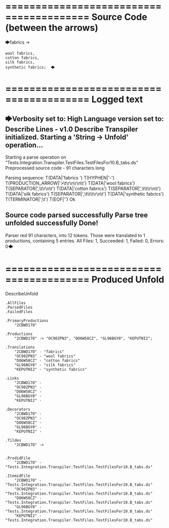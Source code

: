 ========================================
Source Code (between the arrows)
========================================

🡆fabrics ->	

	wool fabrics,	
	cotton fabrics,		
	silk fabrics,			
	synthetic fabrics;	🡄

========================================
Logged text
========================================

🡆Verbosity set to: High
Language version set to: Describe Lines - v1.0
Describe Transpiler initialized.
Starting a 'String -> Unfold' operation...
------------------------
Starting a parse operation on "Tests.Integration.Transpiler.TestFiles.TestFilesFor10.B_tabs.ds"
Preprocessed source code - 91 characters long

Parsing sequence: T(DATA|'fabrics ') T(HYPHEN|'-') T(PRODUCTION_ARROW|'>\t\r\n\r\n\t') T(DATA|'wool fabrics') T(SEPARATOR|',\t\r\n\t') T(DATA|'cotton fabrics') T(SEPARATOR|',\t\t\r\n\t') T(DATA|'silk fabrics') T(SEPARATOR|',\t\t\t\r\n\t') T(DATA|'synthetic fabrics') T(TERMINATOR|';\t') T(EOF|'<EOF>') Ok

Source code parsed successfully
Parse tree unfolded successfully
Done!
------------------------
Parser red 91 characters, into 12 tokens.
Those were translated to 1 productions, containing 5 entries.
All Files: 1, Succeeded: 1, Failed: 0, Errors: 0🡄

========================================
Produced Unfold
========================================

DescribeUnfold

    .AllFiles
    .ParsedFiles
    .FailedFiles

    .PrimaryProductions
        "2CBWD17O" 

    .Productions
        "2CBWD17O" -> "OC90ZPN3", "DO6W58CZ", "GL96BGY0", "KEPUTNI2";

    .Translations
        "2CBWD17O" - "fabrics"
        "OC90ZPN3" - "wool fabrics"
        "DO6W58CZ" - "cotton fabrics"
        "GL96BGY0" - "silk fabrics"
        "KEPUTNI2" - "synthetic fabrics"

    .Links
        "2CBWD17O" - 
        "OC90ZPN3" - 
        "DO6W58CZ" - 
        "GL96BGY0" - 
        "KEPUTNI2" - 

    .Decorators
        "2CBWD17O" - 
        "OC90ZPN3" - 
        "DO6W58CZ" - 
        "GL96BGY0" - 
        "KEPUTNI2" - 

    .Tildes
        "2CBWD17O" -> 


    .ProdidFile
        "2CBWD17O" - "Tests.Integration.Transpiler.TestFiles.TestFilesFor10.B_tabs.ds"

    .ItemidFile
        "2CBWD17O" - "Tests.Integration.Transpiler.TestFiles.TestFilesFor10.B_tabs.ds"
        "OC90ZPN3" - "Tests.Integration.Transpiler.TestFiles.TestFilesFor10.B_tabs.ds"
        "DO6W58CZ" - "Tests.Integration.Transpiler.TestFiles.TestFilesFor10.B_tabs.ds"
        "GL96BGY0" - "Tests.Integration.Transpiler.TestFiles.TestFilesFor10.B_tabs.ds"
        "KEPUTNI2" - "Tests.Integration.Transpiler.TestFiles.TestFilesFor10.B_tabs.ds"


